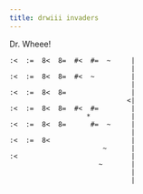 ```yaml
---
title: drwiii invaders
---
```


Dr. Wheee!

    :<  :=  8<  8=  #<  #=  ~     |
                                  |
    :<  :=  8<  8=  #<  ~         |
                                  |
    :<  :=  8<  8=                |
                                 <|
    :<  :=  8<  8=  #<  #=        |
                       *          |
    :<  :=  8<  8=      #=  ~     |
                                  |
    :<  :=  8<                    |
                           ~      |
    :<                            |
                          ~       |
                                  |
                                  |